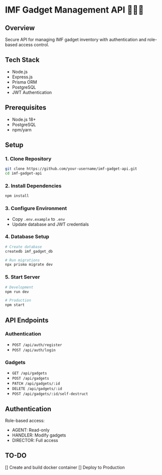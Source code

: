 # IMF Gadget Management API 🕵️‍♂️🔧

## Overview

Secure API for managing IMF gadget inventory with authentication and role-based access control.

## Tech Stack

- Node.js
- Express.js
- Prisma ORM
- PostgreSQL
- JWT Authentication

## Prerequisites

- Node.js 18+
- PostgreSQL
- npm/yarn

## Setup

### 1. Clone Repository

```bash
git clone https://github.com/your-username/imf-gadget-api.git
cd imf-gadget-api
```

### 2. Install Dependencies

```bash
npm install
```

### 3. Configure Environment

- Copy `.env.example` to `.env`
- Update database and JWT credentials

### 4. Database Setup

```bash
# Create database
createdb imf_gadget_db

# Run migrations
npx prisma migrate dev
```

### 5. Start Server

```bash
# Development
npm run dev

# Production
npm start
```

## API Endpoints

### Authentication

- `POST /api/auth/register`
- `POST /api/auth/login`

### Gadgets

- `GET /api/gadgets`
- `POST /api/gadgets`
- `PATCH /api/gadgets/:id`
- `DELETE /api/gadgets/:id`
- `POST /api/gadgets/:id/self-destruct`

## Authentication

Role-based access:

- AGENT: Read-only
- HANDLER: Modify gadgets
- DIRECTOR: Full access

## TO-DO

[] Create and build docker container
[] Deploy to Production
